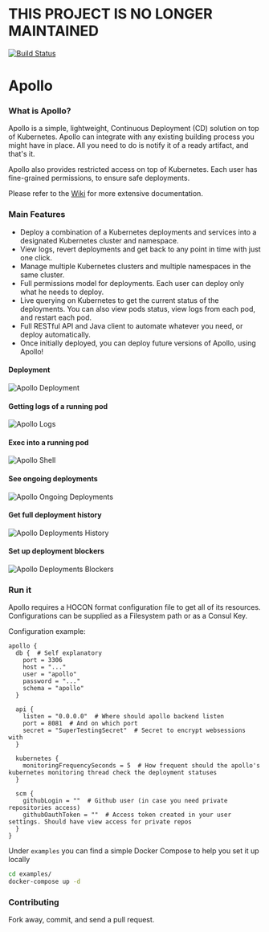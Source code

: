 # THIS PROJECT IS NO LONGER MAINTAINED

[![Build Status](https://travis-ci.org/logzio/apollo.svg?branch=master)](https://travis-ci.org/logzio/apollo)

# Apollo

### What is Apollo?
Apollo is a simple, lightweight, Continuous Deployment (CD) solution on top of Kubernetes.
Apollo can integrate with any existing building process you might have in place. All you need to do is notify it of a ready artifact, and that's it.

Apollo also provides restricted access on top of Kubernetes.
Each user has fine-grained permissions, to ensure safe deployments.

Please refer to the [Wiki](https://github.com/logzio/apollo/wiki) for more extensive documentation.

### Main Features
- Deploy a combination of a Kubernetes deployments and services into a designated Kubernetes cluster and namespace. 
- View logs, revert deployments and get back to any point in time with just one click.
- Manage multiple Kubernetes clusters and multiple namespaces in the same cluster.
- Full permissions model for deployments. Each user can deploy only what he needs to deploy.
- Live querying on Kubernetes to get the current status of the deployments. You can also view pods status, view logs from each pod, and restart each pod.
- Full RESTful API and Java client to automate whatever you need, or deploy automatically.
- Once initially deployed, you can deploy future versions of Apollo, using Apollo!

#### Deployment
![Apollo Deployment](https://raw.githubusercontent.com/logzio/apollo/master/examples/pictures/apollo-deploy.gif)

#### Getting logs of a running pod
![Apollo Logs](https://raw.githubusercontent.com/logzio/apollo/master/examples/pictures/apollo-logs.gif)

#### Exec into a running pod
![Apollo Shell](https://raw.githubusercontent.com/logzio/apollo/master/examples/pictures/apollo-shell.gif)

#### See ongoing deployments
![Apollo Ongoing Deployments](https://raw.githubusercontent.com/logzio/apollo/master/examples/pictures/apollo-ongoing.png)

#### Get full deployment history
![Apollo Deployments History](https://raw.githubusercontent.com/logzio/apollo/master/examples/pictures/apollo-history.png)

#### Set up deployment blockers
![Apollo Deployments Blockers](https://raw.githubusercontent.com/logzio/apollo/master/examples/pictures/apollo-blockers.png)

### Run it
Apollo requires a HOCON format configuration file to get all of its resources. Configurations can be supplied as a Filesystem path or as a Consul Key.

Configuration example:
```hocon
apollo {
  db {  # Self explanatory
    port = 3306
    host = "..."
    user = "apollo"
    password = "..."
    schema = "apollo"
  }

  api {
    listen = "0.0.0.0"  # Where should apollo backend listen
    port = 8081  # And on which port
    secret = "SuperTestingSecret"  # Secret to encrypt websessions with
  }

  kubernetes {
    monitoringFrequencySeconds = 5  # How frequent should the apollo's kubernetes monitoring thread check the deployment statuses
  }

  scm {
    githubLogin = ""  # Github user (in case you need private repositories access)
    githubOauthToken = ""  # Access token created in your user settings. Should have view access for private repos
  }
}
```
Under `examples` you can find a simple Docker Compose to help you set it up locally

```bash
cd examples/
docker-compose up -d
```

### Contributing
Fork away, commit, and send a pull request.
